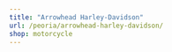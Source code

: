 ```yaml
---
title: "Arrowhead Harley-Davidson"
url: /peoria/arrowhead-harley-davidson/
shop: motorcycle
---
```

